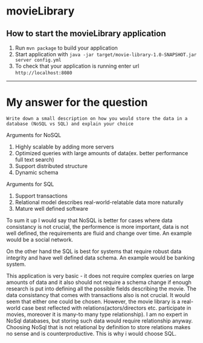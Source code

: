 # movieLibrary

How to start the movieLibrary application
---

1. Run `mvn package` to build your application
1. Start application with `java -jar target/movie-library-1.0-SNAPSHOT.jar server config.yml`
1. To check that your application is running enter url `http://localhost:8080`

---
# My answer for the question
`Write down a small description on how you would store the data in a database (NoSQL vs SQL) and explain your choice`

Arguments for NoSQL
1. Highly scalable by adding more servers
1. Optimized queries with large amounts of data(ex. better performance full text search)
1. Support distributed structure
1. Dynamic schema

Arguments for SQL
1. Support transactions
1. Relational model describes real-world-relatable data more naturally
1. Mature well defined software

To sum it up I would say that NoSQL is better for cases where data consistancy is not crucial, the performence is more important,
data is not well defined, the requirements are fluid and change over time.
An example would be a social network.

On the other hand the SQL is best for systems that require robust data integrity and have well defined data schema.
An example would be banking system.

This application is very basic - it does not require complex queries on large amounts of data
and it also should not require a schema change if enough research is put into defining all the possible fields describing the movie. 
The data consistancy that comes with transactions also is not crucial. It would seem that either one could be chosen.
However, the movie library is a real-world case best reflected with relations(actors/directors etc. participate in movies, moreover it is many-to many type relationship).
I am no expert in NoSql databases, but storing such data would require relationship anyway. Choosing NoSql that is not relational by definition to store relations makes no sense and is counterproductive.
This is why i would choose SQL.
